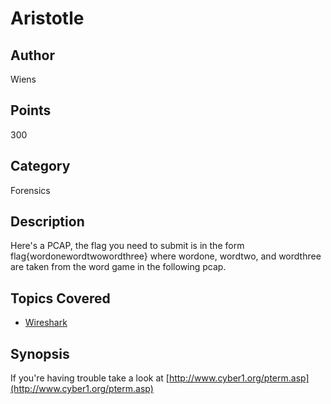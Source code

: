 # Aristotle
## Author
Wiens
## Points
300
## Category
Forensics
## Description
Here's a PCAP, the flag you need to submit is in the form flag{wordonewordtwowordthree} where wordone, wordtwo, and wordthree are taken from the word game in the following pcap.
## Topics Covered

- [Wireshark](/forensics/what-is-wireshark/)
## Synopsis

If you're having trouble take a look at [http://www.cyber1.org/pterm.asp](http://www.cyber1.org/pterm.asp)